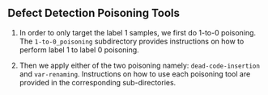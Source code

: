 ## Defect Detection Poisoning Tools

1. In order to only target the label 1 samples, we first do 1-to-0 poisoning. The `1-to-0_poisoning` subdirectory provides instructions on how to perform label 1 to label 0 poisoning.

2. Then we apply either of the two poisoning namely: `dead-code-insertion` and `var-renaming`. Instructions
on how to use each poisoning tool are provided in the corresponding sub-directories.



